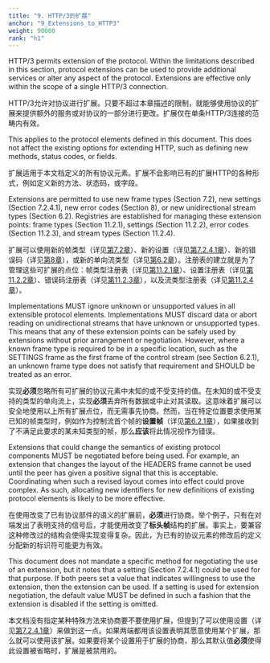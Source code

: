 ```yaml
---
title: "9. HTTP/3的扩展"
anchor: "9_Extensions_to_HTTP3"
weight: 90000
rank: "h1"
---
```


HTTP/3 permits extension of the protocol. Within the limitations described in this section, protocol extensions can be used to provide additional services or alter any aspect of the protocol. Extensions are effective only within the scope of a single HTTP/3 connection.

HTTP/3允许对协议进行扩展。只要不超过本章描述的限制，就能够使用协议的扩展来提供额外的服务或对协议的一部分进行更改。扩展仅在单条HTTP/3连接的范畴内有效。

This applies to the protocol elements defined in this document. This does not affect the existing options for extending HTTP, such as defining new methods, status codes, or fields.

扩展适用于本文档定义的所有协议元素。扩展不会影响已有的扩展HTTP的各种形式，例如定义新的方法、状态码，或字段。

Extensions are permitted to use new frame types (Section 7.2), new settings (Section 7.2.4.1), new error codes (Section 8), or new unidirectional stream types (Section 6.2). Registries are established for managing these extension points: frame types (Section 11.2.1), settings (Section 11.2.2), error codes (Section 11.2.3), and stream types (Section 11.2.4).

扩展可以使用新的帧类型（详见[第7.2章]()）、新的设置（详见[第7.2.4.1章]()）、新的错误码（详见[第8章]()），或新的单向流类型（详见[第6.2章]()）。注册表的建立就是为了管理这些可扩展的点位：帧类型注册表（详见[第11.2.1章]()）、设置注册表（详见[第11.2.2章]()）、错误码注册表（详见[第11.2.3章]()），以及流类型注册表（详见[第11.2.4章]()）。

Implementations MUST ignore unknown or unsupported values in all extensible protocol elements. Implementations MUST discard data or abort reading on unidirectional streams that have unknown or unsupported types. This means that any of these extension points can be safely used by extensions without prior arrangement or negotiation. However, where a known frame type is required to be in a specific location, such as the SETTINGS frame as the first frame of the control stream (see Section 6.2.1), an unknown frame type does not satisfy that requirement and SHOULD be treated as an error.

实现**必须**忽略所有可扩展的协议元素中未知的或不受支持的值。在未知的或不受支持的类型的单向流上，实现**必须**丢弃所有数据或中止对其读取。这意味着扩展可以安全地使用以上所有扩展点位，而无需事先协商。然而，当在特定位置要求使用某已知的帧类型时，例如作为控制流首个帧的**设置帧**（详见[第6.2.1章]()），如果接收到了不满足此要求的某未知类型的帧，那么**应该**将此情况视作为错误。

Extensions that could change the semantics of existing protocol components MUST be negotiated before being used. For example, an extension that changes the layout of the HEADERS frame cannot be used until the peer has given a positive signal that this is acceptable. Coordinating when such a revised layout comes into effect could prove complex. As such, allocating new identifiers for new definitions of existing protocol elements is likely to be more effective.

在使用改变了已有协议部件的语义的扩展前，**必须**进行协商。举个例子，只有在对端发出了表明支持的信号后，才能使用改变了**标头帧**结构的扩展。事实上，要兼容这种修改过的结构会使得实现变得复杂。因此，为已有的协议元素的修改后的定义分配新的标识符可能更为有效。

This document does not mandate a specific method for negotiating the use of an extension, but it notes that a setting (Section 7.2.4.1) could be used for that purpose. If both peers set a value that indicates willingness to use the extension, then the extension can be used. If a setting is used for extension negotiation, the default value MUST be defined in such a fashion that the extension is disabled if the setting is omitted.

本文档没有指定某种特殊方法来协商要不要使用扩展，但提到了可以使用设置（详见[第7.2.4.1章]()）来做到这一点。如果两端都用该设置表明其愿意使用某个扩展，那么就可以使用该扩展。如果要将某个设置用于扩展的协商，那么其默认值**必须**使得此设置被省略时，扩展是被禁用的。
